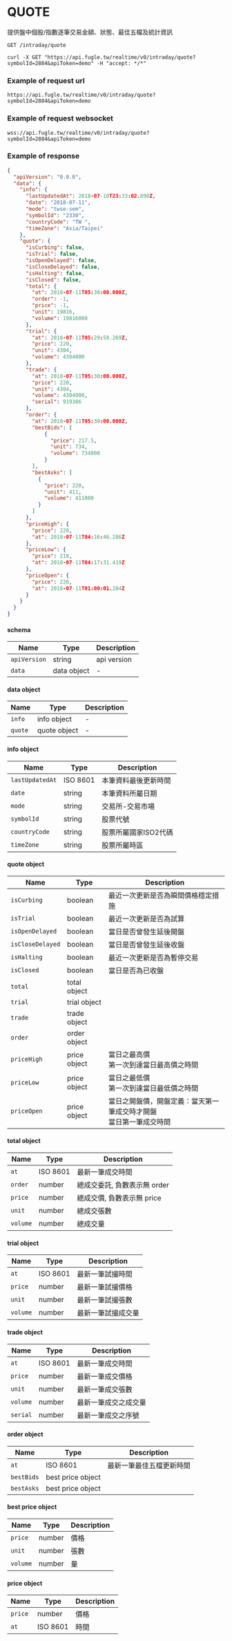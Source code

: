 # QUOTE

提供盤中個股/指數逐筆交易金額、狀態、最佳五檔及統計資訊

```
GET /intraday/quote
```

```
curl -X GET "https://api.fugle.tw/realtime/v0/intraday/quote?symbolId=2884&apiToken=demo" -H "accept: */*"
```

### Example of request url
```
https://api.fugle.tw/realtime/v0/intraday/quote?symbolId=2884&apiToken=demo
```

### Example of request websocket
```
wss://api.fugle.tw/realtime/v0/intraday/quote?symbolId=2884&apiToken=demo
```

### Example of response
```json
{
  "apiVersion": "0.0.0",
  "data": {
    "info": {
      "lastUpdatedAt": 2018-07-10T23:33:02.690Z,
      "date": "2018-07-11",
      "mode": "twse-sem",
      "symbolId": "2330",
      "countryCode": "TW ",
      "timeZone": "Asia/Taipei"
    },
    "quote": {
      "isCurbing": false,
      "isTrial": false,
      "isOpenDelayed": false,
      "isCloseDelayed": false,
      "isHalting": false,
      "isClosed": false,
      "total": {
        "at": 2018-07-11T05:30:00.000Z,
        "order": -1,
        "price": -1,
        "unit": 19816,
        "volume": 19816000
      },
      "trial": {
        "at": 2018-07-11T05:29:58.269Z,
        "price": 220,
        "unit": 4304,
        "volume": 4304000
      },
      "trade": {
        "at": 2018-07-11T05:30:00.000Z,
        "price": 220,
        "unit": 4304,
        "volume": 4304000,
        "serial": 919386
      },
      "order": {
        "at": 2018-07-11T05:30:00.000Z,
        "bestBids": [
            {
              "price": 217.5,
              "unit": 734,
              "volume": 734000
            }
        ],
        "bestAsks": [
          {
            "price": 220,
            "unit": 411,
            "volume": 411000
          }
        ]
      },
      "priceHigh": {
        "price": 220,
        "at": 2018-07-11T04:16:46.286Z
      },
      "priceLow": {
        "price": 218,
        "at": 2018-07-11T04:17:31.419Z
      },
      "priceOpen": {
        "price": 220,
        "at": 2018-07-11T01:00:01.284Z
      }
    }
  }
}
```

#### schema
| Name | Type | Description |
|--|--|--|
|  `apiVersion` | string |  api version |
|  `data` | data object |  - |

#### data object
| Name | Type | Description |
|--|--|--|
|  `info` | info object | - |
|  `quote` | quote object | -  |


#### info object
| Name | Type | Description |
|--|--|--|
|  `lastUpdatedAt` | ISO 8601 | 本筆資料最後更新時間 |
|  `date` | string | 本筆資料所屬日期 |
|  `mode` | string | 交易所-交易市場 |
|  `symbolId` | string | 股票代號 |
|  `countryCode` | string | 股票所屬國家ISO2代碼 |
|  `timeZone` | string | 股票所屬時區 |


#### quote object
| Name | Type | Description |
|--|--|--|
|  `isCurbing` | boolean | 最近一次更新是否為瞬間價格穩定措施 |
|  `isTrial` | boolean |  最近一次更新是否為試算 |
|  `isOpenDelayed` | boolean | 當日是否曾發生延後開盤 |
|  `isCloseDelayed` | boolean | 當日是否曾發生延後收盤 |
|  `isHalting` | boolean | 最近一次更新是否為暫停交易 |
|  `isClosed` | boolean | 當日是否為已收盤 |
|  `total` | total object |   |
|  `trial` | trial object |   |
|  `trade` | trade object |   |
|  `order` | order object |   |
|  `priceHigh` | price object | 當日之最高價<br/>第一次到達當日最高價之時間 |
|  `priceLow` | price object |  當日之最低價<br/>第一次到達當日最低價之時間 |
|  `priceOpen` | price object |  當日之開盤價，開盤定義：當天第一筆成交時才開盤<br/>當日第一筆成交時間 |


#### total object
| Name | Type | Description |
|--|--|--|
|  `at` | ISO 8601 | 最新一筆成交時間  |
|  `order` | number |  總成交委託, 負數表示無 order |
|  `price` | number |  總成交價, 負數表示無 price |
|  `unit` | number |  總成交張數 |
|  `volume` | number |  總成交量 |


#### trial object
| Name | Type | Description |
|--|--|--|
|  `at` | ISO 8601 | 最新一筆試撮時間  |
|  `price` | number |  最新一筆試撮價格 |
|  `unit` | number |  最新一筆試撮張數 |
|  `volume` | number |  最新一筆試撮成交量 |


#### trade object
| Name | Type | Description |
|--|--|--|
|  `at` | ISO 8601 | 最新一筆成交時間  |
|  `price` | number |  最新一筆成交價格 |
|  `unit` | number |  最新一筆成交張數 |
|  `volume` | number |  最新一筆成交之成交量 |
|  `serial` | number |  最新一筆成交之序號 |


#### order object
| Name | Type | Description |
|--|--|--|
|  `at` | ISO 8601 | 最新一筆最佳五檔更新時間  |
|  `bestBids` | best price object |   |
|  `bestAsks` | best price object |   |


#### best price object
| Name | Type | Description |
|--|--|--|
|  `price` | number | 價格  |
|  `unit` | number |  張數 |
|  `volume` | number | 量 |

#### price object
| Name | Type | Description |
|--|--|--|
|  `price` | number | 價格  |
|  `at` | ISO 8601 |  時間 |